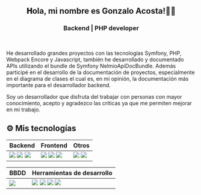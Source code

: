 
<center><h2> 𝐇ola, mi nombre es Gonzalo Acosta!👨‍💻</h2></center>
<center><h3> Backend | PHP developer </h3></center>

<br>
<p>He desarrollado grandes proyectos con las tecnologías Symfony, PHP, Webpack Encore y Javascript, también he desarrollado y documentado APIs utilizando el bundle de Symfony NelmioApiDocBundle. Además participé en el desarrollo de la documentación de proyectos, especialmente en el diagrama de clases el cual es, en mi opinión, la documentación más importante para el desarrollador backend.</p>
<p>Soy un desarrollador que disfruta del trabajar con personas con mayor conocimiento, acepto y agradezco las críticas ya que me permiten mejorar en mi trabajo.</p>

## ⚙ Mis tecnologías
<table>
<thead>
<tr>
    <th>Backend</th>
    <th>Frontend</th>
    <th>Otros</th>
</tr>
</thead>
    <tbody>
        <tr>
            <td>
                <img src="https://img.shields.io/badge/JavaScript-323330?style=for-the-badge&logo=javascript&logoColor=F7DF1E"/>
                <img src="https://img.shields.io/badge/PHP-777BB4?style=for-the-badge&logo=php&logoColor=white"/>
                <img src="https://img.shields.io/badge/Symfony-000000?style=for-the-badge&logo=Symfony&logoColor=white"/>
            </td>
            <td>
                <img src="https://img.shields.io/badge/Bootstrap-563D7C?style=for-the-badge&logo=bootstrap&logoColor=white"/>
                <img src="https://img.shields.io/badge/HTML5-E34F26?style=for-the-badge&logo=html5&logoColor=white"/>
                <img src="https://img.shields.io/badge/CSS3-1572B6?style=for-the-badge&logo=css3&logoColor=white"/>
            </td>
            <td>
                <img src="https://img.shields.io/badge/Node.js-339933?style=for-the-badge&logo=nodedotjs&logoColor=white"/>
                <img src="https://img.shields.io/badge/Webpack-8DD6F9?style=for-the-badge&logo=Webpack&logoColor=white"/>
            </td>
        </tr>
    </tbody>
</table>
<table>
<thead>
<tr>
    <th>BBDD</th>
    <th>Herramientas de desarrollo</th>
</tr>
</thead>
    <tbody>
        <tr>
            <td>
                <img src="https://img.shields.io/badge/MySQL-005C84?style=for-the-badge&logo=mysql&logoColor=white"/>
            </td>
            <td>
                <img src="https://img.shields.io/badge/VSCode-0078D4?style=for-the-badge&logo=visual%20studio%20code&logoColor=white"/>
                <img src="https://img.shields.io/badge/GIT-E44C30?style=for-the-badge&logo=git&logoColor=white"/>
                <img src="https://img.shields.io/badge/GitLab-330F63?style=for-the-badge&logo=gitlab&logoColor=white"/>
                <img src="https://img.shields.io/badge/GitHub-100000?style=for-the-badge&logo=github&logoColor=white"/>
            </td>
        </tr>
    </tbody>
</table>
<!-- [![Github](https://img.shields.io/badge/-Github-000?style=flat&logo=Github&logoColor=white)](https://github.com/gonzaloacosta883)
[![Linkedin](https://img.shields.io/badge/-LinkedIn-blue?style=flat&logo=Linkedin&logoColor=white)](https://www.linkedin.com/in/gonzalo-gabriel-acosta-a3a22a158/)
[![Gmail](https://img.shields.io/badge/-Gmail-c14438?style=flat&logo=Gmail&logoColor=white)](mailto:gonzaloacosta883@gmail.com) -->


